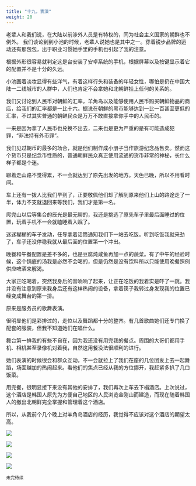 ```yaml
---
title: "十九，表演"
weight: 20
---
```


老辈人和我们说，在大陆以前涉外人员是有特权的，同为社会主义国家的朝鲜也不例外。
我们谈论到到小池的时候，老辈人说她也是其中之一。穿着锐步品牌的运动还有那包包，出于职业习惯她手里的手机也引起了我的注意。

根据外形很容易就判定这是台安装了安卓系统的手机，根据屏幕以及按键显示着它的配置并不是十分的久远。

小池画着淡妆显得有些洋气，有着这样行头和装备的年轻女性，哪怕是扔在中国大陆一二线城市的人群中，人们也肯定不会拿她和北朝鲜挂上任何的关系的。

我们又讨论到人民币对朝鲜的汇率，羊角岛以及能够使用人民币购买朝鲜物品的商店，给我们的汇率都是一比十六。据说在朝鲜的黑市能够达到一比一百甚至更低的汇率，不过其实普通的朝鲜民众是万万不敢直接拿你手中的人民币的。

一来是因为拿了人民币也兑换不出去，二来也是更为严重的是有可能造成犯罪，“非法持有外币罪”。

我们见过朝币的最多的场合，就是他们制作成小册子当作旅游纪念品售卖。然而这个货币只是纪念币性质的，普通朝鲜民众真正使用流通的货币非常的神秘，长什么样子都是个迷。

聊着走山路不觉得累，不一会就达到了原先出发的地方。天色已晚，所以不用看时间。

车上还有一拨人比我们早到了，正要敬佩他们却了解到原来他们上山的路途走了一半，体力不支就退回来等我们，我们才是第一名。

爬完山以后等集合的辰光是最无聊的，我还是挑选了原先车子里最后面睡过的位置，玩着手机不一会就瞌睡着入眠了。

迷迷糊糊的车子发动，任导拿着话筒通知我们下一站去吃饭。听到吃饭我就来劲了，车子还没停稳我就从最后面的位置第一个冲出。

晚餐和午餐配置是差不多的，也是豆腐炖咸鱼再加一点的蔬菜。有了中午的经验时候，这个锅底的汤我是必然不会喝的，但是仍然是没有饮料所以只能使用晚餐照例供应啤酒来解渴。

大家正吃喝着，突然我身后的音响响了起来，让正在吃饭的我着实是吓了一跳。我并没有注意到原来我身后还有这样热闹的设备，拿着筷子我转过身发现我的位置已经变成舞台的第一排。

原来是服务员的歌舞表演。

很明显他们是彩排过的，走位以及舞蹈都十分的整齐。有几首歌曲她们还专门换了配套的服装，但我不知道她们在唱什么。

舞台第一排我的有些不自在，因为我还没有用完我的餐点。周围的大哥们都用手机、相机甚至录像机对着我，自然这用餐没法很顺利的进行。

她们表演的时候很会和群众互动，不一会就拉上了我们在座的几位团友上去一起舞蹈，场面越加的热闹起来。看他们的焦点已经从我的方位挪开，我赶紧多扒了几口饭菜。

用完餐，很明显接下来没有其他的安排了，我们再次上车去下榻酒店。上次说过，这个酒店是韩国人原先为方便自己地区的人民浏览金刚山而建造，而现在随着韩国人的撤出北朝鲜完全掌握和管理着这个酒店。

所以，从我前个几个晚上对羊角岛酒店的经历，我觉得不应该对这个酒店的期望太高。

![](/north-korea/0233.jpg)

![](/north-korea/0235.jpg)

![](/north-korea/0239.jpg)

![](/north-korea/0243.jpg)

`未完待续`
